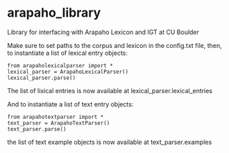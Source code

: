 # arapaho_library

Library for interfacing with Arapaho Lexicon and IGT at CU Boulder

Make sure to set paths to the corpus and lexicon in the config.txt file, then, to instantiate a list of lexical entry objects:
```
from arapaholexicalparser import *
lexical_parser = ArapahoLexicalParser()
lexical_parser.parse()
```

The list of lixical entries is now available at lexical_parser.lexical_entries

And to instantiate a list of text entry objects:

```
from arapahotextparser import *
text_parser = ArapahoTextParser()
text_parser.parse()
```

the list of text example objects is now available at text_parser.examples
